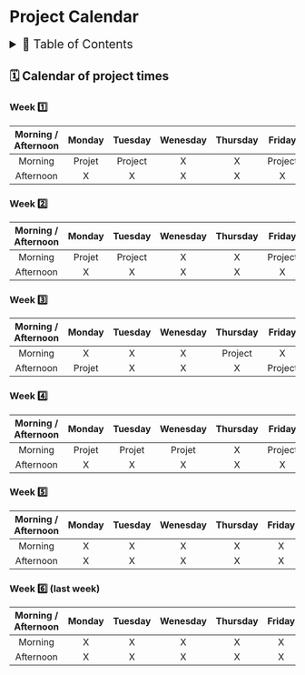 # Project Calendar

<details>
<summary style="font-size:150%">
  📖 Table of Contents
</summary>

- [Project Calendar](#project-calendar)
  - [🗓️ Calendar of project times](#️-calendar-of-project-times)
    - [Week 1️⃣](#week-1️⃣)
    - [Week 2️⃣](#week-2️⃣)
    - [Week 3️⃣](#week-3️⃣)
    - [Week 4️⃣](#week-4️⃣)
    - [Week 5️⃣](#week-5️⃣)
    - [Week 6️⃣ (last week)](#week-6️⃣-last-week)

</details>

## 🗓️ Calendar of project times

### Week 1️⃣

| Morning / Afternoon  | Monday | Tuesday | Wenesday | Thursday | Friday |
| :-----: | :----: | :-----: | :------: | :------: | :----: |
| Morning | Projet | Project | X | X | Project|
| Afternoon | X | X | X | X | X |

### Week 2️⃣

| Morning / Afternoon  | Monday | Tuesday | Wenesday | Thursday | Friday |
| :-----: | :----: | :-----: | :------: | :------: | :----: |
| Morning | Projet | Project | X | X | Project|
| Afternoon | X | X | X | X | X |

### Week 3️⃣

| Morning / Afternoon | Monday | Tuesday | Wenesday | Thursday | Friday |
| :-----: | :----: | :-----: | :------: | :------: | :----: |
| Morning | X | X | X |Project| X |
| Afternoon | Projet | X | X | X | Project |

### Week 4️⃣

| Morning / Afternoon | Monday | Tuesday | Wenesday | Thursday | Friday |
| :-----: | :----: | :-----: | :------: | :------: | :----: |
| Morning | Projet | Projet | Projet | X |Project|
| Afternoon | X | X | X | X | X |

### Week 5️⃣

| Morning / Afternoon | Monday | Tuesday | Wenesday | Thursday | Friday |
| :-----: | :----: | :-----: | :------: | :------: | :----: |
| Morning | X | X | X | X | X |
| Afternoon | X | X | X | X | X |

### Week 6️⃣ (last week)

| Morning / Afternoon | Monday | Tuesday | Wenesday | Thursday | Friday |
| :-----: | :----: | :-----: | :------: | :------: | :----: |
| Morning | X | X | X | X | X |
| Afternoon | X | X | X | X | X |